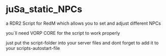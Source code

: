 # juSa_static_NPCs
a RDR2 Script for RedM which allows you to set and adjust different NPCs


you`ll need VORP CORE for the script to work properly


just put the script-folder into your server files and dont forget to add it to your scripts-autostart-file
